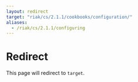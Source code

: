 ```yaml
---
layout: redirect
target: "riak/cs/2.1.1/cookbooks/configuration/"
aliases:
  - /riak/cs/2.1.1/configuring
---
```


# Redirect

This page will redirect to `target`.
